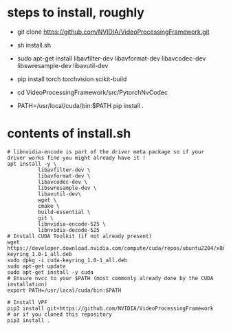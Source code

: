 # steps to install, roughly
* git clone https://github.com/NVIDIA/VideoProcessingFramework.git

* sh install.sh

* sudo apt-get install libavfilter-dev libavformat-dev libavcodec-dev libswresample-dev libavutil-dev

* pip install torch torchvision scikit-build

* cd VideoProcessingFramework/src/PytorchNvCodec

* PATH=/usr/local/cuda/bin:$PATH pip install . 

# contents of install.sh

```# Install dependencies (replace XXX in libnvidia-encode-XXX, libnvidia-decode-XXX with your driver version)
# libnvidia-encode is part of the driver meta package so if your driver works fine you might already have it ! 
apt install -y \
          libavfilter-dev \
          libavformat-dev \
          libavcodec-dev \
          libswresample-dev \
          libavutil-dev\
          wget \
          cmake \
          build-essential \
          git \
          libnvidia-encode-525 \
          libnvidia-decode-525 
# Install CUDA Toolkit (if not already present)
wget https://developer.download.nvidia.com/compute/cuda/repos/ubuntu2204/x86_64/cuda-keyring_1.0-1_all.deb
sudo dpkg -i cuda-keyring_1.0-1_all.deb
sudo apt-get update
sudo apt-get install -y cuda
# Ensure nvcc to your $PATH (most commonly already done by the CUDA installation)
export PATH=/usr/local/cuda/bin:$PATH

# Install VPF
pip3 install git+https://github.com/NVIDIA/VideoProcessingFramework
# or if you cloned this repository
pip3 install .
```
